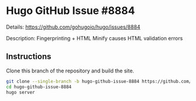 # Hugo GitHub Issue #8884

Details: <https://github.com/gohugoio/hugo/issues/8884>

Description: Fingerprinting + HTML Minify causes HTML validation errors

## Instructions

Clone this branch of the repository and build the site.

```bash
git clone --single-branch -b hugo-github-issue-8884 https://github.com/jmooring/hugo-testing hugo-github-issue-8884
cd hugo-github-issue-8884
hugo server
```
